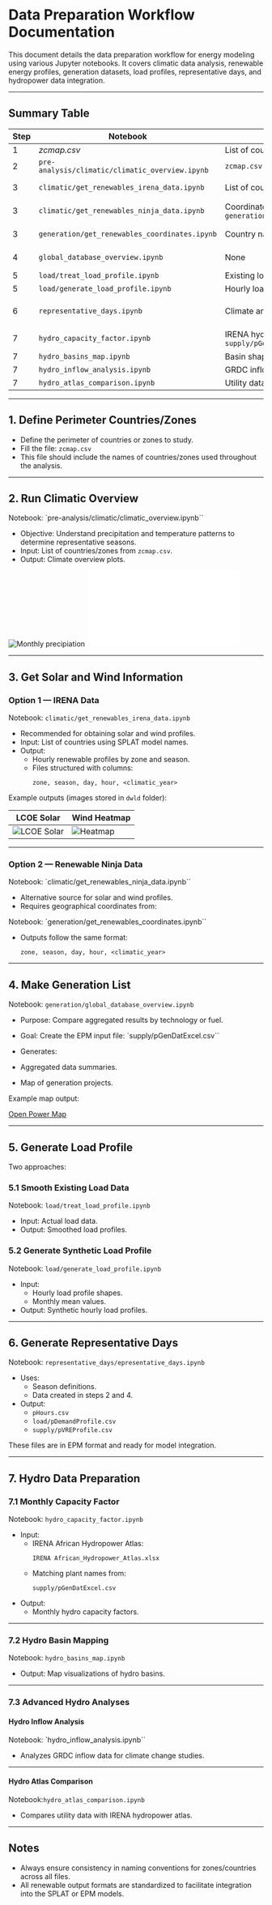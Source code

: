 # Data Preparation Workflow Documentation

This document details the data preparation workflow for energy modeling using various Jupyter notebooks. It covers climatic data analysis, renewable energy profiles, generation datasets, load profiles, representative days, and hydropower data integration.

---

## Summary Table

| Step | Notebook | Key Inputs | Key Outputs |
|------|----------|------------|-------------|
| 1 | *zcmap.csv* | List of countries/zones | Perimeter definition |
| 2 | `pre-analysis/climatic/climatic_overview.ipynb` | `zcmap.csv` | Climate overview plots |
| 3 | `climatic/get_renewables_irena_data.ipynb` | List of countries (SPLAT names) | Renewable profiles (solar, wind) |
| 3 | `climatic/get_renewables_ninja_data.ipynb` | Coordinates from `generation/get_renewables_coordinates.ipynb` | Renewable profiles (solar, wind) |
| 3 | `generation/get_renewables_coordinates.ipynb` | Country names or zones | Coordinates for Renewable Ninja |
| 4 | `global_database_overview.ipynb` | None | Generation project map, aggregated data |
| 5 | `load/treat_load_profile.ipynb` | Existing load data | Smoothed load profiles |
| 5 | `load/generate_load_profile.ipynb` | Hourly load shapes, monthly means | Synthetic load profiles |
| 6 | `representative_days.ipynb` | Climate and load profiles | `pHours.csv`, `load/pDemandProfile.csv`, `supply/pVREProfile.csv` |
| 7 | `hydro_capacity_factor.ipynb` | IRENA hydropower atlas, `supply/pGenDatExcel.csv` | Monthly hydro capacity factors |
| 7 | `hydro_basins_map.ipynb` | Basin shapefiles | Hydro basin maps |
| 7 | `hydro_inflow_analysis.ipynb` | GRDC inflow data | Inflow analysis |
| 7 | `hydro_atlas_comparison.ipynb` | Utility data, IRENA atlas | Atlas comparison plots |

---

## 1. Define Perimeter Countries/Zones

- Define the perimeter of countries or zones to study.
- Fill the file: `zcmap.csv`
- This file should include the names of countries/zones used throughout the analysis.

---

## 2. Run Climatic Overview

Notebook: `pre-analysis/climatic/climatic_overview.ipynb``
- Objective: Understand precipitation and temperature patterns to determine representative seasons.
- Input: List of countries/zones from `zcmap.csv`.
- Output: Climate overview plots.


![Monthly precipiation](dwld/pre-analysis/monthly_precipitation_heatmap.png)
![Precipitation and temperature](dwld/pre-analysis/scatter_annual_spatial_means_t2m_tp.pdf)

---

## 3. Get Solar and Wind Information

### Option 1 — IRENA Data

Notebook: `climatic/get_renewables_irena_data.ipynb`
- Recommended for obtaining solar and wind profiles.
- Input: List of countries using SPLAT model names.
- Output:
  - Hourly renewable profiles by zone and season.
  - Files structured with columns:
    ```
    zone, season, day, hour, <climatic_year>
    ```

Example outputs (images stored in `dwld` folder):

| LCOE Solar | Wind Heatmap |
|------------|--------------|
| ![LCOE Solar](dwld/pre-analysis/lcoe_solar.png) | ![Heatmap](dwld/pre-analysis/heatmap_solar.png) |

---
### Option 2 — Renewable Ninja Data

Notebook: `climatic/get_renewables_ninja_data.ipynb``
- Alternative source for solar and wind profiles.
- Requires geographical coordinates from:

Notebook: `generation/get_renewables_coordinates.ipynb``
- Outputs follow the same format:
  ```
  zone, season, day, hour, <climatic_year>
  ```
---

## 4. Make Generation List

Notebook: `generation/global_database_overview.ipynb`
- Purpose: Compare aggregated results by technology or fuel.
- Goal: Create the EPM input file: `supply/pGenDatExcel.csv``

- Generates:
- Aggregated data summaries.
- Map of generation projects.

Example map output:

[Open Power Map](dwld/pre-analysis/power_map.html)

---

## 5. Generate Load Profile

Two approaches:

### 5.1 Smooth Existing Load Data

Notebook: `load/treat_load_profile.ipynb`
- Input: Actual load data.
- Output: Smoothed load profiles.


### 5.2 Generate Synthetic Load Profile

Notebook: `load/generate_load_profile.ipynb`
- Input:
  - Hourly load profile shapes.
  - Monthly mean values.
- Output: Synthetic hourly load profiles.

---

## 6. Generate Representative Days

Notebook: `representative_days/epresentative_days.ipynb`

- Uses:
  - Season definitions.
  - Data created in steps 2 and 4.
- Output:
  - `pHours.csv`
  - `load/pDemandProfile.csv`
  - `supply/pVREProfile.csv`

These files are in EPM format and ready for model integration.

---

## 7. Hydro Data Preparation

### 7.1 Monthly Capacity Factor

Notebook: `hydro_capacity_factor.ipynb`

- Input:
  - IRENA African Hydropower Atlas:
    ```
    IRENA African_Hydropower_Atlas.xlsx
    ```
  - Matching plant names from:
    ```
    supply/pGenDatExcel.csv
    ```
- Output:
  - Monthly hydro capacity factors.

---

### 7.2 Hydro Basin Mapping

Notebook: `hydro_basins_map.ipynb`

- Output: Map visualizations of hydro basins.

---

### 7.3 Advanced Hydro Analyses

#### Hydro Inflow Analysis

Notebook: `hydro_inflow_analysis.ipynb``
- Analyzes GRDC inflow data for climate change studies.

---

#### Hydro Atlas Comparison

Notebook:`hydro_atlas_comparison.ipynb`
- Compares utility data with IRENA hydropower atlas.

---

## Notes

- Always ensure consistency in naming conventions for zones/countries across all files.
- All renewable output formats are standardized to facilitate integration into the SPLAT or EPM models.
